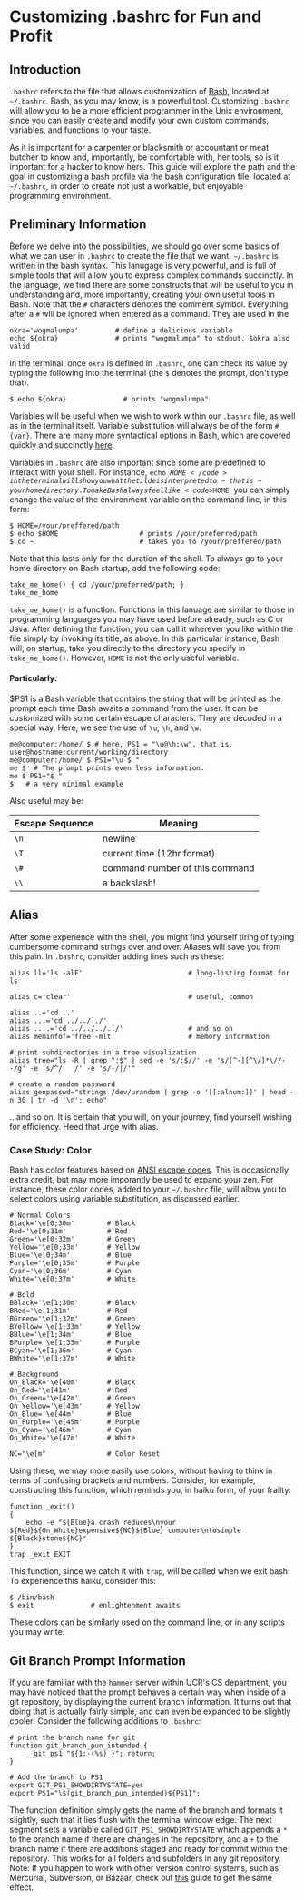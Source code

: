 Customizing .bashrc for Fun and Profit
=====================

<h2>Introduction</h2>

<code>.bashrc</code> refers to the file that allows customization of [Bash](http://en.wikipedia.org/wiki/Bash_%28Unix_shell%29), located at <code>~/.bashrc</code>. Bash, as you may know, is a powerful tool. Customizing <code>.bashrc</code> will allow you to be a more efficient programmer in the Unix environment, since you can easily create and modify your own custom commands, variables, and functions to your taste.

As it is important for a carpenter or blacksmith or accountant or meat butcher to know and, importantly, be comfortable with, her tools, so is it important for a hacker to know hers. This guide will explore the path and the goal in customizing a bash profile via the bash configuration file, located at <code>~/.bashrc</code>, in order to create not just a workable, but enjoyable programming environment.

<h2>Preliminary Information</h2>

Before we delve into the possibilities, we should go over some basics of what we can user in `.bashrc` to create the file that we want. <code>~/.bashrc</code> is written in the bash syntax. This lanugage is very powerful, and is full of simple tools that will allow you to express complex commands succinctly. In the language, we find there are some constructs that will be useful to you in understanding and, more importantly, creating your own useful tools in Bash. Note that the `#` characters denotes the comment symbol. Everything after a `#` will be ignored when entered as a command. They are used in the

    okra='wogmalumpa'         # define a delicious variable
    echo ${okra}              # prints "wogmalumpa" to stdout, $okra also valid

In the terminal, once <code>okra</code> is defined in <code>.bashrc</code>, one can check its value by typing the following into the terminal (the <code>$</code> denotes the prompt, don't type that).

    $ echo ${okra}              # prints "wogmalumpa"

Variables will be useful when we wish to work within our <code>.bashrc</code> file, as well as in the terminal itself. Variable substitution will always be of the form <code>#{var}</code>. There are many more syntactical options in Bash, which are covered quickly and succinctly [here](http://www.cheat-sheets.org/saved-copy/shellcheatsheet.pdf).

Variables in <code>.bashrc</code> are also important since some are predefined to interact with your shell. For instance, <code>echo $HOME</code> in the terminal will show you what the tilde is interpreted to - that is - your home directory. To make Bash always feel like <code>$HOME</code>, you can simply change the value of the environment variable on the command line, in this form:

    $ HOME=/your/preffered/path
    $ echo $HOME                    # prints /your/preferred/path
    $ cd ~                          # takes you to /your/preffered/path

Note that this lasts only for the duration of the shell.
To always go to your home directory on Bash startup, add the following code:

    take_me_home() { cd /your/preferred/path; }
    take_me_home

`take_me_home()` is a function. Functions in this lanuage are similar to those in programming languages you may have used before already, such as C or Java. After defining the function, you can call it wherever you like within the file simply by invoking its title, as above. In this particular instance, Bash will, on startup, take you directly to the directory you specify in <code>take_me_home()</code>. However, `HOME` is not the only useful variable.

<h4>Particularly: </h4>

$PS1 is a Bash variable that contains the string that will be printed as the prompt each time Bash awaits a command from the user. It can be customized with some certain escape characters. They are decoded in a special way. Here, we see the use of <code>\u</code>, <code>\h</code>, and <code>\w</code>.

    me@computer:/home/ $ # here, PS1 = "\u@\h:\w", that is, user@hostname:current/working/directory  
    me@computer:/home/ $ PS1="\u $ "
    me $  # The prompt prints even less information.
    me $ PS1="$ "
    $   # a very minimal example
    
    
Also useful may be:

Escape Sequence | Meaning 
--- | --- 
`\n` | newline 
`\T` | current time (12hr format) 
`\#` | command number of this command 
`\\` | a backslash! 

<h2>Alias</h2>

After some experience with the shell, you might find yourself tiring of typing cumbersome command strings over and over. Aliases will save you from this pain. In <code>.bashrc</code>, consider adding lines such as these:

    alias ll='ls -alF'                          # long-listing format for ls
    
    alias c='clear'                             # useful, common
    
    alias ..='cd ..'
    alias ...='cd ../../../'
    alias ....='cd ../../../../'                # and so on
    alias meminfof='free -mlt'                  # memory information
    
    # print subdirectories in a tree visualization
    alias tree="ls -R | grep ":$" | sed -e 's/:$//' -e 's/[^-][^\/]*\//--/g' -e 's/^/   /' -e 's/-/|/'"
    
    # create a random password
    alias genpasswd="strings /dev/urandom | grep -o '[[:alnum:]]' | head -n 30 | tr -d '\n'; echo"

...and so on. It is certain that you will, on your journey, find yourself wishing for efficiency. Heed that urge with alias.

<h3>Case Study: Color</h3>

Bash has color features based on [ANSI escape codes](http://en.wikipedia.org/wiki/ANSI_escape_code). This is occasionally extra credit, but may more imporantly be used to expand your zen. For instance, these color codes, added to your <code>~/.bashrc</code> file, will allow you to select colors using variable substitution, as discussed earlier.

    # Normal Colors
    Black='\e[0;30m'        # Black
    Red='\e[0;31m'          # Red
    Green='\e[0;32m'        # Green
    Yellow='\e[0;33m'       # Yellow
    Blue='\e[0;34m'         # Blue
    Purple='\e[0;35m'       # Purple
    Cyan='\e[0;36m'         # Cyan
    White='\e[0;37m'        # White
    
    # Bold
    BBlack='\e[1;30m'       # Black
    BRed='\e[1;31m'         # Red
    BGreen='\e[1;32m'       # Green
    BYellow='\e[1;33m'      # Yellow
    BBlue='\e[1;34m'        # Blue
    BPurple='\e[1;35m'      # Purple
    BCyan='\e[1;36m'        # Cyan
    BWhite='\e[1;37m'       # White
    
    # Background
    On_Black='\e[40m'       # Black
    On_Red='\e[41m'         # Red
    On_Green='\e[42m'       # Green
    On_Yellow='\e[43m'      # Yellow
    On_Blue='\e[44m'        # Blue
    On_Purple='\e[45m'      # Purple
    On_Cyan='\e[46m'        # Cyan
    On_White='\e[47m'       # White
    
    NC="\e[m"               # Color Reset
    
Using these, we may more easily use colors, without having to think in terms of confusing brackets and numbers. Consider, for example, constructing this function, which reminds you, in haiku form, of your frailty:

    function _exit()
    {
        echo -e "${Blue}a crash reduces\nyour ${Red}${On_White}expensive${NC}${Blue} computer\ntosimple ${Black}stone${NC}"
    }
    trap _exit EXIT

This function, since we catch it with <code>trap</code>, will be called when we exit bash. To experience this haiku, consider this:

    $ /bin/bash
    $ exit              # enlightenment awaits
    
These colors can be similarly used on the command line, or in any scripts you may write.

<h2>Git Branch Prompt Information</h2>

If you are familiar with the `hammer` server within UCR's CS department, you may have noticed that the prompt behaves a certain way when inside of a git repository, by displaying the current branch information. It turns out that doing that is actually fairly simple, and can even be expanded to be slightly cooler! Consider the following additions to `.bashrc`:

    # print the branch name for git
    function git_branch_pun_intended {
        __git_ps1 "${1:-(%s) }"; return;
    }
    
    # Add the branch to PS1
    export GIT_PS1_SHOWDIRTYSTATE=yes
    export PS1="\$(git_branch_pun_intended)${PS1}";
    
The function definition simply gets the name of the branch and formats it slightly, such that it lies flush with the terminal window edge. The next segment sets a variable called `GIT_PS1_SHOWDIRTYSTATE` which appends a `*` to the branch name if there are changes in the repository, and a `+` to the branch name if there are additions staged and ready for commit within the repository. This works for all folders and subfolders in any git repository. Note: If you happen to work with other version control systems, such as Mercurial, Subversion, or Bazaar, check out [this](http://blog.grahampoulter.com/2011/09/show-current-git-bazaar-or-mercurial.html) guide to get the same effect.
